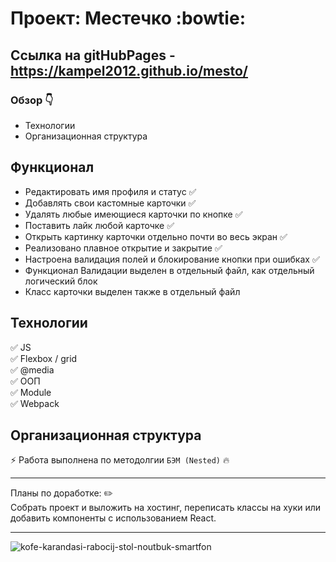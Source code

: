 # Проект: Местечко :bowtie:

## Ссылка на gitHubPages - https://kampel2012.github.io/mesto/

### Обзор :point_down:

- Технологии
- Организационная структура

## **Функционал**

- Редактировать имя профиля и статус :white_check_mark:
- Добавлять свои кастомные карточки :white_check_mark:
- Удалять любые имеющиеся карточки по кнопке :white_check_mark:
- Поставить лайк любой карточке :white_check_mark:
- Открыть картинку карточки отдельно почти во весь экран :white_check_mark:
- Реализовано плавное открытие и закрытие :white_check_mark:
- Настроена валидация полей и блокирование кнопки при ошибках :white_check_mark:
- Функционал Валидации выделен в отдельный файл, как отдельный логический блок
- Класс карточки выделен также в отдельный файл

## **Технологии**

:white_check_mark: JS
<br>
:white_check_mark: Flexbox / grid
<br>
:white_check_mark: @media
<br>
:white_check_mark: ООП
<br>
:white_check_mark: Module
<br>
:white_check_mark: Webpack
<br>

## **Организационная структура**

:zap: Работа выполнена по методолгии `БЭМ (Nested)` :fire:

---

Планы по доработке: :pencil2:
<br>
Собрать проект и выложить на хостинг, переписать классы на хуки или добавить компоненты с использованием React.

---

![kofe-karandasi-rabocij-stol-noutbuk-smartfon](https://user-images.githubusercontent.com/117913798/211205363-3b37f67e-40fd-4b22-be5c-4d72cad08a17.jpg)
